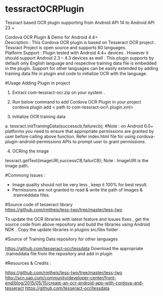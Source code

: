 # tessractOCRPlugin
Tessract based OCR plugin supporting from Android API 14 to Android API 23 +

Cordova OCR Plugin & Demo  for Android 4.4+  
Description : 
	 This Cordova OCR plugin is based on Tesseract OCR project .  Tessract Project is open source and supports 60 languages.    
Platform Support : 
Plugin tested with Android 4.4+ devices .  However it should support Android 2.3 – 4.3 devices as well   . 
This plugin supports by default only English language and respective training data file is embedded in the plugin.
Support for other languages can be easily extended by adding training data file in plugin and code to initialize OCR with the  language.  


#Usage Adding Plugin in project 
1.	Extract com-tessract-ocr.zip on your system .

2.	Run below command to  add Cordova OCR Plugin in your project  
cordova plugin add < path to com-tessract-ocr\ plugin.xml>

3.	Initialize OCR training data 

a.	tessract.initTrainingData(successcb,failurecb);
#Note : on Android 6.0+ platforms you need to ensure that appropriate permissions are granted by user before calling above function. 
Refer index.html file for  using cordova-plugin-android-permissions APIs to prompt  user to grant  permissions. 

4.	OCRing the image 

tessract.getText(imageURI,successCB,failurCB);
Note : ImageURI is the image path. 

#Commong Issues :
 * Image quality should not be very less , keep it 100% for best result.
 * Permissions are not granted to read & write the path of Images & .trainneddata files. 

#Source code of tesseract library  
https://github.com/rmtheis/tess-two/tree/master/tess-two 

To update the OCR libraries with  latest feature and issues fixes , get the source code from above repository 
and build the libraries using  Android NDK . Copy the update libraries in plugins src/libs folder .

#Source of Training Data repository for other languages 

https://github.com/tesseract-ocr/tessdata 
Download the appropriate .traineddata file from the repository and add in plugin

#Resources & Credits  : 

https://github.com/rmtheis/tess-two/tree/master/tess-two
http://scn.sap.com/community/developer-center/front-end/blog/2015/05/15/create-an-ocr-android-app-with-cordova-and-tesseract
https://github.com/tesseract-ocr/tessdata 


